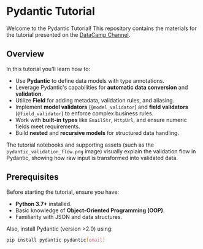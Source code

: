 # Pydantic Tutorial

Welcome to the Pydantic Tutorial! This repository contains the materials for the tutorial presented on the [DataCamp Channel](https://www.youtube.com/watch?v=aMjGAh4cQTU).

## Overview

In this tutorial you'll learn how to:
- Use **Pydantic** to define data models with type annotations.
- Leverage Pydantic's capabilities for **automatic data conversion** and **validation**.
- Utilize **Field** for adding metadata, validation rules, and aliasing.
- Implement **model validators** (`@model_validator`) and **field validators** (`@field_validator`) to enforce complex business rules.
- Work with **built-in types** like `EmailStr`, `HttpUrl`, and ensure numeric fields meet requirements.
- Build **nested** and **recursive models** for structured data handling.

The tutorial notebooks and supporting assets (such as the `pydantic_validation_flow.png` image) visually explain the validation flow in Pydantic, showing how raw input is transformed into validated data.

## Prerequisites

Before starting the tutorial, ensure you have:
- **Python 3.7+** installed.
- Basic knowledge of **Object-Oriented Programming (OOP)**.
- Familiarity with JSON and data structures.

Also, install Pydantic (version >2.0) using:
```sh
pip install pydantic pydantic[email]